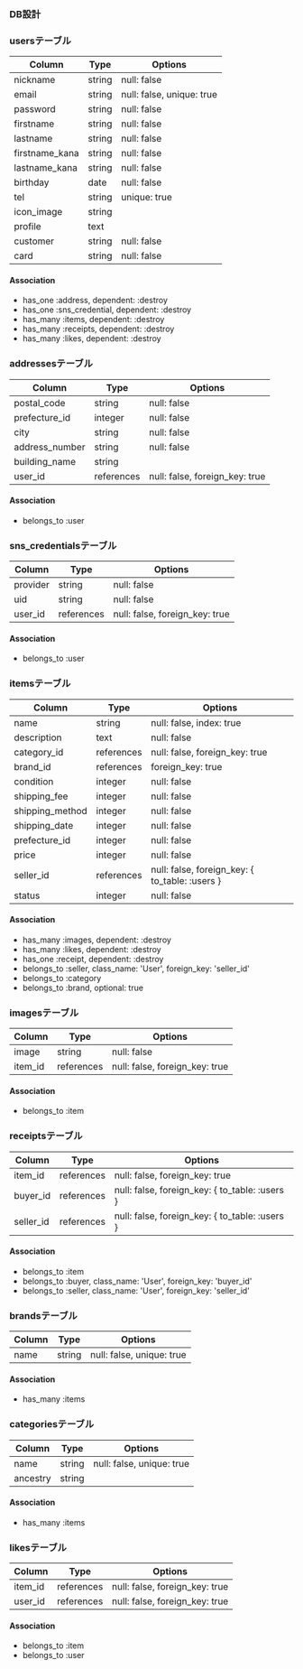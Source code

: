 ### DB設計

### usersテーブル

|Column|Type|Options|
|------|----|-------|
|nickname|string|null: false|
|email|string|null: false, unique: true|
|password|string|null: false|
|firstname|string|null: false|
|lastname|string|null: false|
|firstname_kana|string|null: false|
|lastname_kana|string|null: false|
|birthday|date|null: false|
|tel|string|unique: true|
|icon_image|string| |
|profile|text| |
|customer|string|null: false|
|card|string|null: false|

#### Association

- has_one :address, dependent: :destroy
- has_one :sns_credential, dependent: :destroy
- has_many :items, dependent: :destroy
- has_many :receipts, dependent: :destroy
- has_many :likes, dependent: :destroy

### addressesテーブル

|Column|Type|Options|
|------|----|-------|
|postal_code|string|null: false|
|prefecture_id|integer|null: false|
|city|string|null: false|
|address_number|string|null: false|
|building_name|string| |
|user_id|references|null: false, foreign_key: true|

#### Association

- belongs_to :user

### sns_credentialsテーブル

|Column|Type|Options|
|------|----|-------|
|provider|string|null: false|
|uid|string|null: false|
|user_id|references|null: false, foreign_key: true|

#### Association

- belongs_to :user

### itemsテーブル

|Column|Type|Options|
|------|----|-------|
|name|string|null: false, index: true|
|description|text|null: false|
|category_id|references|null: false, foreign_key: true|
|brand_id|references|foreign_key: true|
|condition|integer|null: false|
|shipping_fee|integer|null: false|
|shipping_method|integer|null: false|
|shipping_date|integer|null: false|
|prefecture_id|integer|null: false|
|price|integer|null: false|
|seller_id|references|null: false, foreign_key: { to_table: :users }|
|status|integer|null: false|

#### Association

- has_many :images, dependent: :destroy
- has_many :likes, dependent: :destroy
- has_one  :receipt, dependent: :destroy
- belongs_to :seller, class_name: 'User', foreign_key: 'seller_id'
- belongs_to :category
- belongs_to :brand, optional: true

### imagesテーブル

|Column|Type|Options|
|------|----|-------|
|image|string|null: false|
|item_id|references|null: false, foreign_key: true|

#### Association

- belongs_to :item

### receiptsテーブル

|Column|Type|Options|
|------|----|-------|
|item_id|references|null: false, foreign_key: true|
|buyer_id|references|null: false, foreign_key: { to_table: :users }|
|seller_id|references|null: false, foreign_key: { to_table: :users }|

#### Association

- belongs_to :item
- belongs_to :buyer, class_name: 'User', foreign_key: 'buyer_id'
- belongs_to :seller, class_name: 'User', foreign_key: 'seller_id'

### brandsテーブル

|Column|Type|Options|
|------|----|-------|
|name|string|null: false, unique: true|

#### Association

- has_many :items

### categoriesテーブル

|Column|Type|Options|
|------|----|-------|
|name|string|null: false, unique: true|
|ancestry|string|　|

#### Association

- has_many :items


### likesテーブル

|Column|Type|Options|
|------|----|-------|
|item_id|references|null: false, foreign_key: true|
|user_id|references|null: false, foreign_key: true|

#### Association

- belongs_to :item
- belongs_to :user